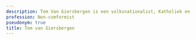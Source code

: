 ```yaml
---
description: Tom Van Giersbergen is een volksnationalist, Katholiek en Traditionalist.
profession: Non-comformist
pseudonym: true
title: Tom van Giersbergen
---
```


